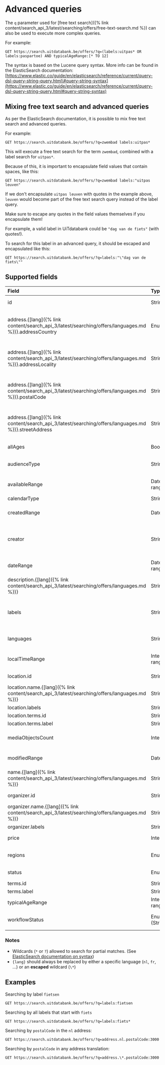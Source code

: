 ---
---

# Advanced queries

The `q` parameter used for [free text search]({% link content/search_api_3/latest/searching/offers/free-text-search.md %}) can also be used to execute more complex queries.

For example:

```
GET https://search.uitdatabank.be/offers/?q=(labels:uitpas* OR labels:paspartoe) AND typicalAgeRange:[* TO 12]
```

The syntax is based on the Lucene query syntax. More info can be found in the ElasticSearch documentation:
[https://www.elastic.co/guide/en/elasticsearch/reference/current/query-dsl-query-string-query.html\#query-string-syntax](https://www.elastic.co/guide/en/elasticsearch/reference/current/query-dsl-query-string-query.html#query-string-syntax)

## Mixing free text search and advanced queries

As per the ElasticSearch documentation, it is possible to mix free text search and advanced queries.

For example:

```
GET https://search.uitdatabank.be/offers/?q=zwembad labels:uitpas*
```

This will execute a free text search for the term `zwembad`, combined with a label search for `uitpas*`.

Because of this, it is important to encapsulate field values that contain spaces, like this:

```
GET https://search.uitdatabank.be/offers/?q=zwembad labels:"uitpas leuven"
```

If we don't encapsulate `uitpas leuven` with quotes in the example above, `leuven` would become part of the free text search query instead of the label query.

Make sure to escape any quotes in the field values themselves if you encapsulate them!

For example, a valid label in UiTdatabank could be `"dag van de fiets"` \(with quotes!\).

To search for this label in an advanced query, it should be escaped and encapsulated like this:

```
GET https://search.uitdatabank.be/offers/?q=labels:"\"dag van de fiets\""
```

## Supported fields

| Field | Type | Comments |
| :--- | :--- | :--- |
| id | String | Looks for complete matches. See [Id]({% link content/search_api_3/latest/searching/offers/id.md %}) |
| address.{[lang]({% link content/search_api_3/latest/searching/offers/languages.md %})}.addressCountry | Enum | See [offers/address]({% link content/search_api_3/latest/searching/offers/address.md %}) and [organizers/address]({% link content/search_api_3/latest/searching/organizers/address.md %}) |
| address.{[lang]({% link content/search_api_3/latest/searching/offers/languages.md %})}.addressLocality | String | See [offers/address]({% link content/search_api_3/latest/searching/offers/address.md %}) and [organizers/address]({% link content/search_api_3/latest/searching/organizers/address.md %}) |
| address.{[lang]({% link content/search_api_3/latest/searching/offers/languages.md %})}.postalCode | String |  See [offers/address]({% link content/search_api_3/latest/searching/offers/address.md %}) and [organizers/address]({% link content/search_api_3/latest/searching/organizers/address.md %}) |
| address.{[lang]({% link content/search_api_3/latest/searching/offers/languages.md %})}.streetAddress | String | See [offers/address]({% link content/search_api_3/latest/searching/offers/address.md %}) and [organizers/address]({% link content/search_api_3/latest/searching/organizers/address.md %}) |
| allAges | Boolean | See [Age]({% link content/search_api_3/latest/searching/offers/age.md %}) |
| audienceType | String | See [Audience type]({% link content/search_api_3/latest/searching/offers/audience-type.md %}) |
| availableRange | Date range | See [Availability]({% link content/search_api_3/latest/searching/offers/availability.md %}) |
| calendarType | String | Looks for complete matches |
| createdRange | DateRange | See [Created and Modified]({% link content/search_api_3/latest/searching/offers/created-and-modified.md %}) |
| creator | String | See [offers/creator]({% link content/search_api_3/latest/searching/offers/creator.md %}) and [organizers/creator]({% link content/search_api_3/latest/searching/organizers/creator.md %})|
| dateRange | Date range | See [Date & time]({% link content/search_api_3/latest/searching/offers/date-time/date.md %}) |
| description.{[lang]({% link content/search_api_3/latest/searching/offers/languages.md %})} | String |  |
| labels | String | See [offers/labels]({% link content/search_api_3/latest/searching/offers/labels.md %}) and [organizers/labels]({% link content/search_api_3/latest/searching/organizers/labels.md %}). Looks for complete matches |
| languages | String | See [Languages]({% link content/search_api_3/latest/searching/offers/languages.md %}) |
| localTimeRange | Integer range | See [Time]({% link content/search_api_3/latest/searching/offers/date-time/time.md %}) |
| location.id | String | Looks for complete matches. See [Id]({% link content/search_api_3/latest/searching/offers/id.md %}) |
| location.name.{[lang]({% link content/search_api_3/latest/searching/offers/languages.md %})} | String |  |
| location.labels | String | Looks for complete matches |
| location.terms.id | String | Looks for complete matches |
| location.terms.label | String | Looks for complete matches |
| mediaObjectsCount | Integer | See [Media objects]({% link content/search_api_3/latest/searching/offers/media-objects.md %}) |
| modifiedRange | DateRange | See [Created and Modified]({% link content/search_api_3/latest/searching/offers/created-and-modified.md %}) |
| name.{[lang]({% link content/search_api_3/latest/searching/offers/languages.md %})} | String |  |
| organizer.id | String | Looks for complete matches. See [Id]({% link content/search_api_3/latest/searching/offers/id.md %}) |
| organizer.name.{[lang]({% link content/search_api_3/latest/searching/offers/languages.md %})} | String |  |
| organizer.labels | String | Looks for complete matches |
| price | Integer | See [Price]({% link content/search_api_3/latest/searching/offers/price.md %}) |
| regions | Enum | See [Geosearch]({% link content/search_api_3/latest/searching/offers/geosearch.md %}) |
| status | Enum | See [Status]({% link content/search_api_3/latest/searching/offers/status.md %}) |
| terms.id | String | Looks for complete matches |
| terms.label | String | Looks for complete matches |
| typicalAgeRange | Integer range | See [Age]({% link content/search_api_3/latest/searching/offers/age.md %}) |
| workflowStatus | Enum \(String\) | See [Workflow status]({% link content/search_api_3/latest/searching/offers/workflow-status.md %}) |

### Notes
* Wildcards (`*` or `?`) allowed to search for partial matches. (See [ElasticSearch documentation on syntax](https://www.elastic.co/guide/en/elasticsearch/reference/current/query-dsl-query-string-query.html#query-string-syntax))
* `{lang}` should always be replaced by either a specific language (`nl`, `fr`, ...) or an **escaped** wildcard (`\*`)

## Examples

Searching by label `fietsen`

```
GET https://search.uitdatabank.be/offers/?q=labels:fietsen
```

Searching by all labels that start with `fiets`
```
GET https://search.uitdatabank.be/offers/?q=labels:fiets*
```

Searching by `postalCode` in the `nl` address:
```
GET https://search.uitdatabank.be/offers/?q=address.nl.postalCode:3000
```

Searching by `postalCode` in any address translation:
```
GET https://search.uitdatabank.be/offers/?q=address.\*.postalCode:3000
```
